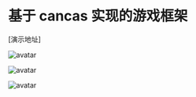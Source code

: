 # 基于 cancas 实现的游戏框架

[演示地址][](https://game.rainys.me:2)

![avatar](https://ae01.alicdn.com/kf/Ue98c6c74142a4aa283cddcbdbc72d662r.gif)

![avatar](https://ae01.alicdn.com/kf/Ubefb65c9c6c245709989e363c1195857m.gif)

![avatar](https://ae01.alicdn.com/kf/Ud6e7ec930ff8465b8e20792d727caa55C.gif)
